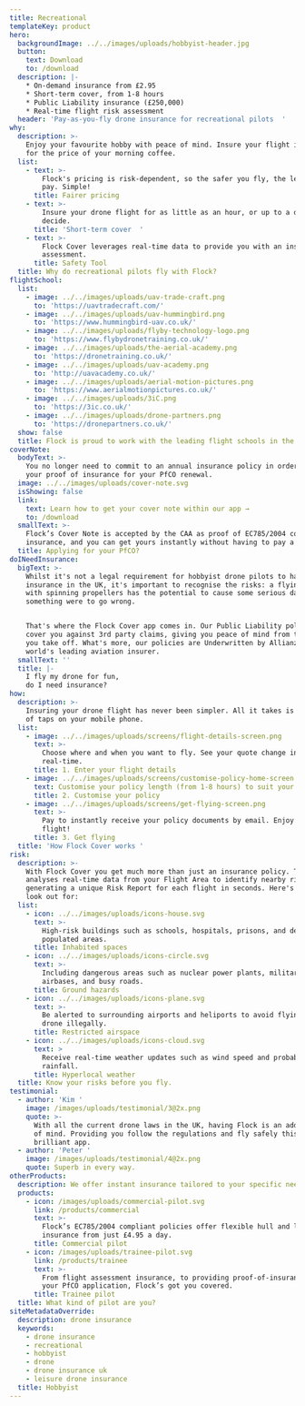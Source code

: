 ```yaml
---
title: Recreational
templateKey: product
hero:
  backgroundImage: ../../images/uploads/hobbyist-header.jpg
  button:
    text: Download
    to: /download
  description: |-
    * On-demand insurance from £2.95
    * Short-term cover, from 1-8 hours
    * Public Liability insurance (£250,000)
    * Real-time flight risk assessment
  header: 'Pay-as-you-fly drone insurance for recreational pilots  '
why:
  description: >-
    Enjoy your favourite hobby with peace of mind. Insure your flight in seconds
    for the price of your morning coffee.
  list:
    - text: >-
        Flock's pricing is risk-dependent, so the safer you fly, the less you
        pay. Simple!
      title: Fairer pricing
    - text: >-
        Insure your drone flight for as little as an hour, or up to a day. You
        decide.
      title: 'Short-term cover  '
    - text: >-
        Flock Cover leverages real-time data to provide you with an instant risk
        assessment.
      title: Safety Tool
  title: Why do recreational pilots fly with Flock?
flightSchool:
  list:
    - image: ../../images/uploads/uav-trade-craft.png
      to: 'https://uavtradecraft.com/'
    - image: ../../images/uploads/uav-hummingbird.png
      to: 'https://www.hummingbird-uav.co.uk/'
    - image: ../../images/uploads/flyby-technology-logo.png
      to: 'https://www.flybydronetraining.co.uk/'
    - image: ../../images/uploads/the-aerial-academy.png
      to: 'https://dronetraining.co.uk/'
    - image: ../../images/uploads/uav-academy.png
      to: 'http://uavacademy.co.uk/'
    - image: ../../images/uploads/aerial-motion-pictures.png
      to: 'https://www.aerialmotionpictures.co.uk/'
    - image: ../../images/uploads/3iC.png
      to: 'https://3ic.co.uk/'
    - image: ../../images/uploads/drone-partners.png
      to: 'https://dronepartners.co.uk/'
  show: false
  title: Flock is proud to work with the leading flight schools in the UK
coverNote:
  bodyText: >-
    You no longer need to commit to an annual insurance policy in order to get
    your proof of insurance for your PfCO renewal.
  image: ../../images/uploads/cover-note.svg
  isShowing: false
  link:
    text: Learn how to get your cover note within our app →
    to: /download
  smallText: >-
    Flock’s Cover Note is accepted by the CAA as proof of EC785/2004 compliant
    insurance, and you can get yours instantly without having to pay a penny.
  title: Applying for your PfCO?
doINeedInsurance:
  bigText: >-
    Whilst it's not a legal requirement for hobbyist drone pilots to have
    insurance in the UK, it's important to recognise the risks: a flying robot
    with spinning propellers has the potential to cause some serious damage if
    something were to go wrong.


    That's where the Flock Cover app comes in. Our Public Liability policies
    cover you against 3rd party claims, giving you peace of mind from the second
    you take off. What's more, our policies are Underwritten by Allianz, the
    world's leading aviation insurer.
  smallText: ''
  title: |-
    I fly my drone for fun,
    do I need insurance?
how:
  description: >-
    Insuring your drone flight has never been simpler. All it takes is a matter
    of taps on your mobile phone.
  list:
    - image: ../../images/uploads/screens/flight-details-screen.png
      text: >-
        Choose where and when you want to fly. See your quote change in
        real-time.
      title: 1. Enter your flight details
    - image: ../../images/uploads/screens/customise-policy-home-screen.png
      text: Customise your policy length (from 1-8 hours) to suit your needs.
      title: 2. Customise your policy
    - image: ../../images/uploads/screens/get-flying-screen.png
      text: >-
        Pay to instantly receive your policy documents by email. Enjoy the
        flight!
      title: 3. Get flying
  title: 'How Flock Cover works '
risk:
  description: >-
    With Flock Cover you get much more than just an insurance policy. The app
    analyses real-time data from your Flight Area to identify nearby risks;
    generating a unique Risk Report for each flight in seconds. Here's what we
    look out for:
  list:
    - icon: ../../images/uploads/icons-house.svg
      text: >-
        High-risk buildings such as schools, hospitals, prisons, and densely
        populated areas.
      title: Inhabited spaces
    - icon: ../../images/uploads/icons-circle.svg
      text: >-
        Including dangerous areas such as nuclear power plants, military
        airbases, and busy roads.
      title: Ground hazards
    - icon: ../../images/uploads/icons-plane.svg
      text: >-
        Be alerted to surrounding airports and heliports to avoid flying your
        drone illegally.
      title: Restricted airspace
    - icon: ../../images/uploads/icons-cloud.svg
      text: >
        Receive real-time weather updates such as wind speed and probability of
        rainfall.  
      title: Hyperlocal weather
  title: Know your risks before you fly.
testimonial:
  - author: 'Kim '
    image: /images/uploads/testimonial/3@2x.png
    quote: >-
      With all the current drone laws in the UK, having Flock is an added peace
      of mind. Providing you follow the regulations and fly safely this is a
      brilliant app.
  - author: 'Peter '
    image: /images/uploads/testimonial/4@2x.png
    quote: Superb in every way.
otherProducts:
  description: We offer instant insurance tailored to your specific needs.
  products:
    - icon: /images/uploads/commercial-pilot.svg
      link: /products/commercial
      text: >-
        Flock’s EC785/2004 compliant policies offer flexible hull and liability
        insurance from just £4.95 a day.
      title: Commercial pilot
    - icon: /images/uploads/trainee-pilot.svg
      link: /products/trainee
      text: >-
        From flight assessment insurance, to providing proof-of-insurance in
        your PfCO application, Flock’s got you covered.
      title: Trainee pilot
  title: What kind of pilot are you?
siteMetadataOverride:
  description: drone insurance
  keywords:
    - drone insurance
    - recreational
    - hobbyist
    - drone
    - drone insurance uk
    - leisure drone insurance
  title: Hobbyist
---
```


